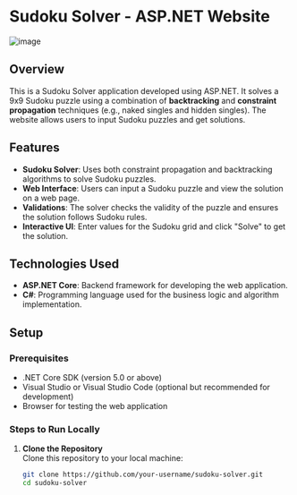 # Sudoku Solver - ASP.NET Website

![image](https://github.com/user-attachments/assets/1be92668-4152-4c8a-8502-0e8edb1450be)


## Overview

This is a Sudoku Solver application developed using ASP.NET. It solves a 9x9 Sudoku puzzle using a combination of **backtracking** and **constraint propagation** techniques (e.g., naked singles and hidden singles). The website allows users to input Sudoku puzzles and get solutions.

## Features

- **Sudoku Solver**: Uses both constraint propagation and backtracking algorithms to solve Sudoku puzzles.
- **Web Interface**: Users can input a Sudoku puzzle and view the solution on a web page.
- **Validations**: The solver checks the validity of the puzzle and ensures the solution follows Sudoku rules.
- **Interactive UI**: Enter values for the Sudoku grid and click "Solve" to get the solution.

## Technologies Used

- **ASP.NET Core**: Backend framework for developing the web application.
- **C#**: Programming language used for the business logic and algorithm implementation.

## Setup

### Prerequisites

- .NET Core SDK (version 5.0 or above)
- Visual Studio or Visual Studio Code (optional but recommended for development)
- Browser for testing the web application

### Steps to Run Locally

1. **Clone the Repository**  
   Clone this repository to your local machine:
   ```bash
   git clone https://github.com/your-username/sudoku-solver.git
   cd sudoku-solver
